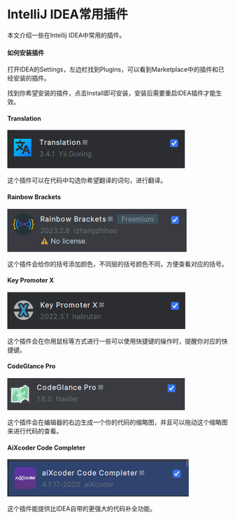 # IntelliJ IDEA常用插件

本文介绍一些在Intellij IDEA中常用的插件。

#### 如何安装插件

打开IDEA的Settings，左边栏找到Plugins，可以看到Marketplace中的插件和已经安装的插件。

找到你希望安装的插件，点击Install即可安装，安装后需要重启IDEA插件才能生效。

#### Translation

![image-20230314212304041](https://raw.githubusercontent.com/SawyerRen/pictures/master/image-20230314212304041.png?token=AMIFG7F6RCFYCYRSBIHSES3ECEPDM)

这个插件可以在代码中勾选你希望翻译的词句，进行翻译。

#### Rainbow Brackets

![image-20230314212319424](https://raw.githubusercontent.com/SawyerRen/pictures/master/image-20230314212319424.png?token=AMIFG7HBRA6BRWIKOGJN2WDECEPEK)

这个插件会给你的括号添加颜色，不同层的括号颜色不同，方便查看对应的括号。

#### Key Promoter X

![image-20230314212338406](https://raw.githubusercontent.com/SawyerRen/pictures/master/image-20230314212338406.png?token=AMIFG7HMOJAFFOFF3JOESDLECEPFQ)

这个插件会在你用鼠标等方式进行一些可以使用快捷键的操作时，提醒你对应的快捷键。

#### CodeGlance Pro

![image-20230314212413477](https://raw.githubusercontent.com/SawyerRen/pictures/master/image-20230314212413477.png?token=AMIFG7CYEQXISAOFHU5SU6TECEPHW)

这个插件会在编辑器的右边生成一个你的代码的缩略图，并且可以拖动这个缩略图来进行代码的查看。

#### AiXcoder Code Completer

![image-20230314212426829](https://raw.githubusercontent.com/SawyerRen/pictures/master/image-20230314212426829.png?token=AMIFG7FDFENC3ZNPFDR56CTECEPIQ)

这个插件能提供比IDEA自带的更强大的代码补全功能。
